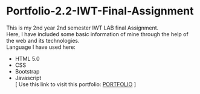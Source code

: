 # Portfolio-2.2-IWT-Final-Assignment

This is my 2nd year 2nd semester IWT LAB final Assignment. <br>
Here, I have included some basic information of mine through the help of the web and its technologies. <br>
Language I have used here:
* HTML 5.0
* CSS
* Bootstrap
* Javascript <br>
[ Use this link to visit this portfolio: <a href="https://shawon-iitju-48.github.io/Portfolio-2.2-IWT-Final-Assignment/">PORTFOLIO</a> ]
